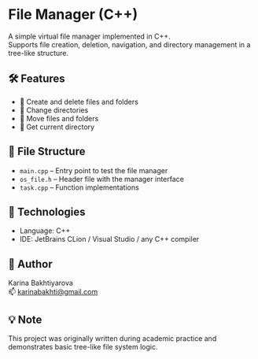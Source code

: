 
# File Manager (C++)

A simple virtual file manager implemented in C++.  
Supports file creation, deletion, navigation, and directory management in a tree-like structure.

## 🛠 Features

- 📁 Create and delete files and folders
- 🔀 Change directories
- 🚚 Move files and folders
- 📍 Get current directory

## 📂 File Structure

- `main.cpp` – Entry point to test the file manager
- `os_file.h` – Header file with the manager interface
- `task.cpp` – Function implementations

## 🧰 Technologies

- Language: C++
- IDE: JetBrains CLion / Visual Studio / any C++ compiler

## 👤 Author

Karina Bakhtiyarova  
📫 karinabakhti@gmail.com

## 💡 Note

This project was originally written during academic practice and demonstrates basic tree-like file system logic.
